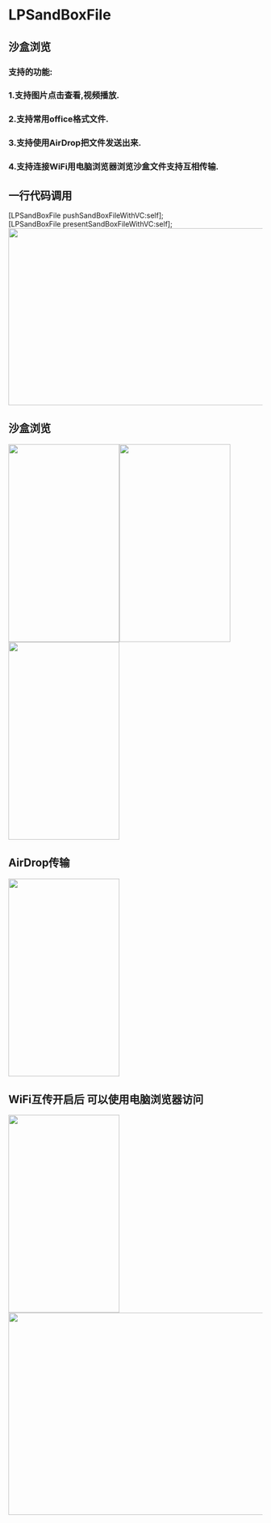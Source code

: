 # LPSandBoxFile
## 沙盒浏览  
### 支持的功能:  
### 1.支持图片点击查看,视频播放.  
### 2.支持常用office格式文件.  
### 3.支持使用AirDrop把文件发送出来.  
### 4.支持连接WiFi用电脑浏览器浏览沙盒文件支持互相传输.    
  
## 一行代码调用  
[LPSandBoxFile pushSandBoxFileWithVC:self];  
[LPSandBoxFile presentSandBoxFileWithVC:self];  
<img src="https://github.com/lipeiaiwo/LPSandBoxFile/blob/master/image/0.jpg" width="600" height="350" />  
  
## 沙盒浏览  
<img src="https://github.com/lipeiaiwo/LPSandBoxFile/blob/master/image/1.PNG" width="220" height="391" /><img src="https://github.com/lipeiaiwo/LPSandBoxFile/blob/master/image/2.PNG" width="220" height="391" /><img src="https://github.com/lipeiaiwo/LPSandBoxFile/blob/master/image/3.PNG" width="220" height="391" />
  
## AirDrop传输  
<img src="https://github.com/lipeiaiwo/LPSandBoxFile/blob/master/image/4.PNG" width="220" height="391" />  
  
## WiFi互传开启后 可以使用电脑浏览器访问  
<img src="https://github.com/lipeiaiwo/LPSandBoxFile/blob/master/image/5.PNG" width="220" height="391" />  
<img src="https://github.com/lipeiaiwo/LPSandBoxFile/blob/master/image/6.jpg" width="1500" height="400" />  
